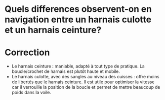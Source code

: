 # Quels differences observent-on en navigation entre un harnais culotte et un harnais ceinture?

# Correction

- Le harnais ceinture : maniable, adapté à tout type de pratique. La boucle/crochet de harnais est plutôt haute et mobile.
- Le harnais culotte, avec des sangles au niveau des cuisses : offre moins de libertés que le harnais ceinture. Il est utile pour optimiser la vitesse car il verrouille la position de la boucle et permet de mettre beaucoup de poids dans la voile.
